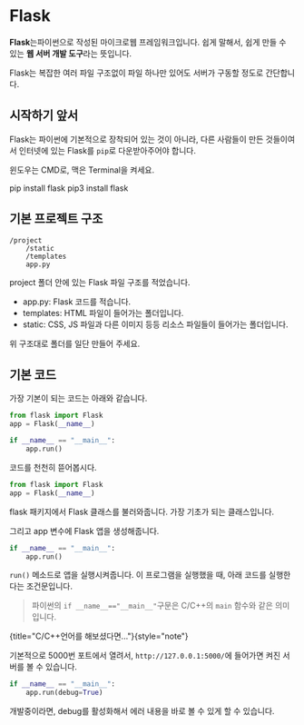 # Flask

**Flask**는파이썬으로 작성된 마이크로웹 프레임워크입니다.
쉽게 말해서, 쉽게 만들 수 있는 **웹 서버 개발 도구**라는 뜻입니다.

Flask는 복잡한 여러 파일 구조없이 파일 하나만 있어도 서버가 구동할 정도로 간단합니다.

## 시작하기 앞서

Flask는 파이썬에 기본적으로 장착되어 있는 것이 아니라, 
다른 사람들이 만든 것들이여서 인터넷에 있는 Flask를 `pip`로 다운받아주어야 합니다.

윈도우는 CMD로, 맥은 Terminal을 켜세요.

<tabs>
<tab title="Windows">
<code-block>pip install flask</code-block>
</tab>
<tab title="Mac">
<code-block>pip3 install flask</code-block>
</tab>
</tabs>

## 기본 프로젝트 구조
```
/project
	/static
	/templates
	app.py
```
project 폴더 안에 있는 Flask 파일 구조를 적었습니다.

- app.py: Flask 코드를 적습니다.
- templates: HTML 파일이 들어가는 폴더입니다.
- static: CSS, JS 파일과 다른 이미지 등등 리소스 파일들이 들어가는 폴더입니다.

위 구조대로 폴더를 일단 만들어 주세요.

## 기본 코드
가장 기본이 되는 코드는 아래와 같습니다.
```python
from flask import Flask
app = Flask(__name__)

if __name__ == "__main__":
    app.run()
```

코드를 천천히 뜯어봅시다.

```python
from flask import Flask
app = Flask(__name__)
```
flask 패키지에서 Flask 클래스를 불러와줍니다. 가장 기초가 되는 클래스입니다.

그리고 app 변수에 Flask 앱을 생성해줍니다.

```python
if __name__ == "__main__":
	app.run()
```
`run()` 메소드로 앱을 실행시켜줍니다. 이 프로그램을 실행했을 때, 아래 코드를 실행한다는 조건문입니다.

> 파이썬의 `if __name__=="__main__"`구문은
> C/C++의 `main` 함수와 같은 의미입니다.

{title="C/C++언어를 해보셨다면..."}{style="note"}

기본적으로 5000번 포트에서 열려서, `http://127.0.0.1:5000/`에 들어가면 켜진 서버를 볼 수 있습니다.

```python
if __name__ == "__main__":
	app.run(debug=True)
```
개발중이라면, debug를 활성화해서 에러 내용을 바로 볼 수 있게 할 수 있습니다.
